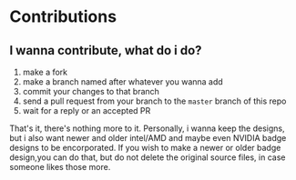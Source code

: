 # Contributions

## I wanna contribute, what do i do?

1. make a fork
2. make a branch named after whatever you wanna add
3. commit your changes to that branch
4. send a pull request from your branch to the `master` branch of this repo
5. wait for a reply or an accepted PR

That's it, there's nothing more to it. 
Personally, i wanna keep the designs, but i also want newer and older intel/AMD and maybe even NVIDIA badge designs to be encorporated.
If you wish to make a newer or older badge design,you can do that, but do not delete the original source files, in case someone likes those more.
